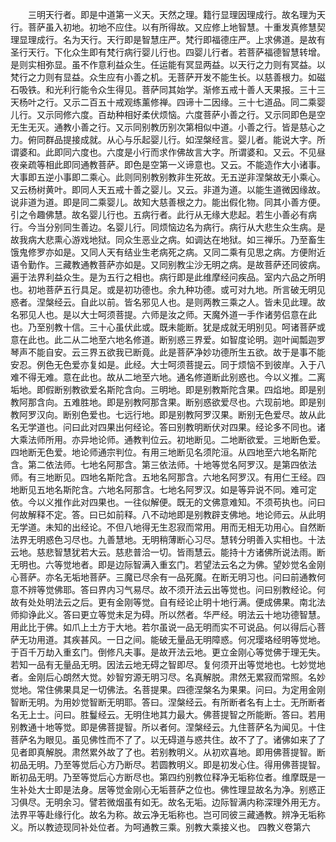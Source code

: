 <!-- { "loadSidebar": true } -->
　　三明天行者。即是中道第一义天。天然之理。籍行显理因理成行。故名理为天行。菩萨虽入初地。初地不应住。以有所得故。又应修上地智慧。十重发真修慧契理显理成行。名为天行。天行即是智慧庄严。梵行即福德庄严。上求佛道。是故有圣行天行。下化众生即有梵行病行婴儿行也。四婴儿行者。若菩萨福德智慧转增。是则实相弥显。虽不作意利益众生。任运能有冥显两益。以天行之力则有冥益。以梵行之力则有显益。众生应有小善之机。无菩萨开发不能生长。以慈善根力。如磁石吸铁。和光利行能令众生得见。菩萨同其始学。渐修五戒十善人天果报。三十三天杨叶之行。又示二百五十戒观练薰修禅。四谛十二因缘。三十七道品。同二乘婴儿行。又示同修六度。百劫种相好柔伏烦恼。六度菩萨小善之行。又示同即色是空无生无灭。通教小善之行。又示同别教历别次第相似中道。小善之行。皆是慈心之力。俯同群品提接成就。从心与乐起婴儿行。如涅槃经言。婴儿者。能说大字。所谓婆和。此即同六度也。六度是小行而求作佛故言大字。所谓婆和。又云。不见昼夜亲疏等相此即同通教菩萨。即色是空第一义谛意也。又云。不能造作大小诸事。大事即五逆小事即二乘心。此则同别教别教非生死故。无五逆非涅槃故无小乘心。又云杨树黄叶。即同人天五戒十善之婴儿。又云。非道为道。以能生道微因缘故。说非道为道。即是同二乘婴儿。故知大慈善根之力。能出假化物。同其小善方便。引之令趣佛慧。故名婴儿行也。五病行者。此行从无缘大悲起。若生小善必有病行。今当分别同生善边。名婴儿行。同烦恼边名为病行。病行从大悲生众生病。是故我病大悲熏心游戏地狱。同众生恶业之病。如调达在地狱。如三禅乐。乃至畜生饿鬼修罗亦如是。又同人天有结业生老病死之病。又同二乘有见思之病。方便附近语令勤作。三藏教通教菩萨亦如是。又同别教尘沙无明之病。是故菩萨还同彼病。遍于法界利益众生。是为五行之相也。病行即是此维摩经问疾品。室内六品之所明也。初地菩萨五行具足。或是初功德也。余九种功德。或可对九地。所言破无明见惑者。涅槃经云。自此以前。皆名邪见人也。是则两教三乘之人。皆未见此理。故名邪见人也。是以大士呵须菩提。六师是汝之师。天魔外道一手作诸劳侣意在此也。乃至别教十信。三十心虽伏此或。既未能断。犹是成就无明别见。呵诸菩萨或意在此也。此二从二地至六地名修道。断别惑三界爱。如智度论明。迦叶闻瓢迦罗琴声不能自安。云三界五欲我已断竟。此是菩萨净妙功德所生五欲。故于是事不能安忍。例色无色爱亦复如是。此经。大士呵须菩提云。同于烦恼不到彼岸。入于八难不得无难。意在此也。故从二地至六地。通名修道断此别惑也。今以义推。二离垢地。即假断别教欲爱名斯陀含向。三明地。即是别教斯陀含果。四焰地。即是别教阿那含向。五难胜地。即是别教阿那含果。断别惑欲爱尽也。六现前地。即是别教阿罗汉向。断别色爱也。七远行地。即是别教阿罗汉果。断别无色爱尽。故从此名无学道也。问曰此对四果出何经论。答曰别教明断伏对四果。经论多不同也。诸大乘法师所用。亦异地论师。通教判位云。初地断见。二地断欲爱。三地断色爱。四地断无色爱。地论师通宗判位。有用三地断见名须陀洹。从四地至六地名斯陀含。第二依法师。七地名阿那含。第三依法师。十地等觉名阿罗汉。是第四依法师。有三地断见。四地名斯陀含。五地名阿那含。六地名阿罗汉。有用仁王经。四地断见五地名斯陀含。六地名阿那含。七地名阿罗汉。如是等异说不同。难可定依。今以义推作此对四果也。一往似解便。既无的文佛意难知。不须苟执也。问曰何故解释不定。答。曰已如前释。八不动地即是别教辟支佛地。地论师云。从此明无学道。未知的出经论。不但八地得无生忍寂而常用。用而无相无功用心。自然断法界无明惑色习尽也。九善慧地。无明稍薄断心习尽。慧转分明善入实相也。十法云地。慈悲智慧犹若大云。慈悲普洽一切。皆雨慧云。能持十方诸佛所说法雨。断无明也。六等觉地者。即是边际智满入重玄门。若望法云名之为佛。望妙觉名金刚心菩萨。亦名无垢地菩萨。三魔已尽余有一品死魔。在断无明习也。问曰前通教何意不辨等觉佛耶。答曰界内习气易尽。故不须开法云出等觉也。问曰别教经论。何故有处处明法云之后。更有金刚等觉。自有经论止明十地行满。便成佛果。南北法师抑诤此义。答曰更立等觉未足为碍。所以然者。华严经。明法云十地功德智慧。用此比于佛。如爪上土方于大地。若尔虽说一品无明而实不可说品。何以得后心菩萨无功用道。其疾甚风。一日之间。能破无量品无明障惑。何况璎珞经明等觉地。于百千万劫入重玄门。倒修凡夫事。是故开法云地。更立金刚心等觉佛于理无失。若知一品有无量品无明。因法云地无碍之智即尽。复何须开出等觉地也。七妙觉地者。金刚后心朗然大觉。妙智穷源无明习尽。名真解脱。肃然无累寂而常照。名妙觉地。常住佛果具足一切佛法。名菩提果。四德涅槃名为果果。问曰。为定用金刚智断无明。为用妙觉智断无明耶。答曰。涅槃经云。有所断者名有上士。无所断者名无上士。问曰。胜鬘经云。无明住地其力最大。佛菩提智之所能断。答曰。若用别教通十地等觉。即是佛菩提智。所以者何。涅槃经云。九住菩萨名为闻见。十住菩萨名为眼见。虽见佛性而不了了。以无碍道与惑共住。故不了了。诸佛如来了了见者即真解脱。肃然累外故了了也。若别教明义。从初欢喜地。即用佛菩提智。断初品无明。乃至等觉后心方乃断尽。若圆教明义。即是初发心住。得用佛菩提智。断初品无明。乃至等觉后心方断尽也。第四约别教位释净无垢称位者。维摩既是一生补处大士即是法身。居等觉金刚心无垢菩萨之位也。佛性理显故名为净。别惑正习俱尽。无明余习。譬若微烟虽有如无。故名无垢。边际智满内称深理外用无方。法界平等赴缘行化。故名为称。故云净无垢称也。岂可同彼三藏通教。辨净无垢称义。所以教迹现同补处位者。为呵通教三乘。别教大乘接义也。
四教义卷第六
